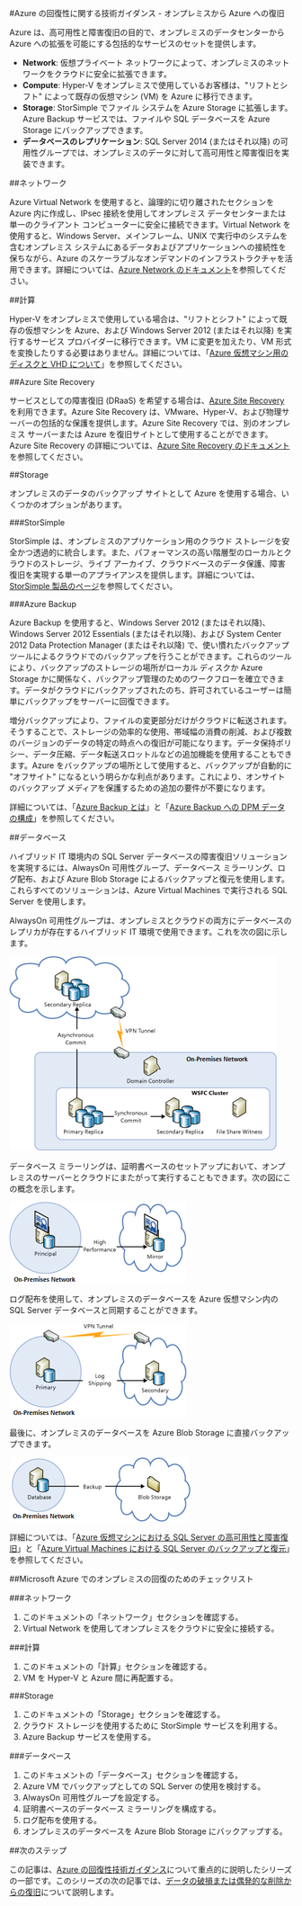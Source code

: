 <properties
   pageTitle="技術ガイダンス: オンプレミスから Azure への復旧 | Microsoft Azure"
   description="オンプレミス インフラストラクチャから Azure への復旧システムの内容と設計に関する記事"
   services=""
   documentationCenter="na"
   authors="adamglick"
   manager="saladki"
   editor=""/>

<tags
   ms.service="resiliency"
   ms.devlang="na"
   ms.topic="article"
   ms.tgt_pltfrm="na"
   ms.workload="na"
   ms.date="08/18/2016"
   ms.author="aglick"/>

#Azure の回復性に関する技術ガイダンス - オンプレミスから Azure への復旧

Azure は、高可用性と障害復旧の目的で、オンプレミスのデータセンターから Azure への拡張を可能にする包括的なサービスのセットを提供します。

* __Network__: 仮想プライベート ネットワークによって、オンプレミスのネットワークをクラウドに安全に拡張できます。
* __Compute__: Hyper-V をオンプレミスで使用しているお客様は、"リフトとシフト" によって既存の仮想マシン (VM) を Azure に移行できます。
* __Storage__: StorSimple でファイル システムを Azure Storage に拡張します。Azure Backup サービスでは、ファイルや SQL データベースを Azure Storage にバックアップできます。
* __データベースのレプリケーション__: SQL Server 2014 (またはそれ以降) の可用性グループでは、オンプレミスのデータに対して高可用性と障害復旧を実装できます。

##ネットワーク

Azure Virtual Network を使用すると、論理的に切り離されたセクションを Azure 内に作成し、IPsec 接続を使用してオンプレミス データセンターまたは単一のクライアント コンピューターに安全に接続できます。Virtual Network を使用すると、Windows Server、メインフレーム、UNIX で実行中のシステムを含むオンプレミス システムにあるデータおよびアプリケーションへの接続性を保ちながら、Azure のスケーラブルなオンデマンドのインフラストラクチャを活用できます。詳細については、[Azure Network のドキュメント](../virtual-network/virtual-networks-overview.md)を参照してください。

##計算

Hyper-V をオンプレミスで使用している場合は、"リフトとシフト" によって既存の仮想マシンを Azure、および Windows Server 2012 (またはそれ以降) を実行するサービス プロバイダーに移行できます。VM に変更を加えたり、VM 形式を変換したりする必要はありません。詳細については、「[Azure 仮想マシン用のディスクと VHD について](../virtual-machines/virtual-machines-linux-about-disks-vhds.md)」を参照してください。

##Azure Site Recovery

サービスとしての障害復旧 (DRaaS) を希望する場合は、[Azure Site Recovery](https://azure.microsoft.com/services/site-recovery/) を利用できます。Azure Site Recovery は、VMware、Hyper-V、および物理サーバーの包括的な保護を提供します。Azure Site Recovery では、別のオンプレミス サーバーまたは Azure を復旧サイトとして使用することができます。Azure Site Recovery の詳細については、[Azure Site Recovery のドキュメント](https://azure.microsoft.com/documentation/services/site-recovery/)を参照してください。

##Storage

オンプレミスのデータのバックアップ サイトとして Azure を使用する場合、いくつかのオプションがあります。

###StorSimple

StorSimple は、オンプレミスのアプリケーション用のクラウド ストレージを安全かつ透過的に統合します。また、パフォーマンスの高い階層型のローカルとクラウドのストレージ、ライブ アーカイブ、クラウドベースのデータ保護、障害復旧を実現する単一のアプライアンスを提供します。詳細については、[StorSimple 製品のページ](https://azure.microsoft.com/services/storsimple/)を参照してください。

###Azure Backup

Azure Backup を使用すると、Windows Server 2012 (またはそれ以降)、Windows Server 2012 Essentials (またはそれ以降)、および System Center 2012 Data Protection Manager (またはそれ以降) で、使い慣れたバックアップ ツールによるクラウドでのバックアップを行うことができます。これらのツールにより、バックアップのストレージの場所がローカル ディスクか Azure Storage かに関係なく、バックアップ管理のためのワークフローを確立できます。データがクラウドにバックアップされたのち、許可されているユーザーは簡単にバックアップをサーバーに回復できます。

増分バックアップにより、ファイルの変更部分だけがクラウドに転送されます。そうすることで、ストレージの効率的な使用、帯域幅の消費の削減、および複数のバージョンのデータの特定の時点への復旧が可能になります。データ保持ポリシー、データ圧縮、データ転送スロットルなどの追加機能を使用することもできます。Azure をバックアップの場所として使用すると、バックアップが自動的に "オフサイト" になるという明らかな利点があります。これにより、オンサイトのバックアップ メディアを保護するための追加の要件が不要になります。

詳細については、「[Azure Backup とは](../backup/backup-introduction-to-azure-backup.md)」と「[Azure Backup への DPM データの構成](https://technet.microsoft.com/library/jj728752.aspx)」を参照してください。

##データベース

ハイブリッド IT 環境内の SQL Server データベースの障害復旧ソリューションを実現するには、AlwaysOn 可用性グループ、データベース ミラーリング、ログ配布、および Azure Blob Storage によるバックアップと復元を使用します。これらすべてのソリューションは、Azure Virtual Machines で実行される SQL Server を使用します。

AlwaysOn 可用性グループは、オンプレミスとクラウドの両方にデータベースのレプリカが存在するハイブリッド IT 環境で使用できます。これを次の図に示します。

![SQL Server AlwaysOn Availability Groups in a hybrid cloud architecture](./media/resiliency-technical-guidance-recovery-on-premises-azure/SQL_Server_Disaster_Recovery-3.png)

データベース ミラーリングは、証明書ベースのセットアップにおいて、オンプレミスのサーバーとクラウドにまたがって実行することもできます。次の図にこの概念を示します。

![SQL Server database mirroring in a hybrid cloud architecture](./media/resiliency-technical-guidance-recovery-on-premises-azure/SQL_Server_Disaster_Recovery-4.png)

ログ配布を使用して、オンプレミスのデータベースを Azure 仮想マシン内の SQL Server データベースと同期することができます。

![SQL Server log shipping in a hybrid cloud architecture](./media/resiliency-technical-guidance-recovery-on-premises-azure/SQL_Server_Disaster_Recovery-5.png)

最後に、オンプレミスのデータベースを Azure Blob Storage に直接バックアップできます。

![Back up SQL Server to Azure Blob storage in a hybrid cloud architecture](./media/resiliency-technical-guidance-recovery-on-premises-azure/SQL_Server_Disaster_Recovery-6.png)

詳細については、「[Azure 仮想マシンにおける SQL Server の高可用性と障害復旧](../virtual-machines/virtual-machines-windows-sql-high-availability-dr.md)」と「[Azure Virtual Machines における SQL Server のバックアップと復元](../virtual-machines/virtual-machines-windows-sql-backup-recovery.md)」を参照してください。

##Microsoft Azure でのオンプレミスの回復のためのチェックリスト

###ネットワーク

  1. このドキュメントの「ネットワーク」セクションを確認する。
  2. Virtual Network を使用してオンプレミスをクラウドに安全に接続する。

###計算

  1. このドキュメントの「計算」セクションを確認する。
  2. VM を Hyper-V と Azure 間に再配置する。

###Storage

  1. このドキュメントの「Storage」セクションを確認する。
  2. クラウド ストレージを使用するために StorSimple サービスを利用する。
  3. Azure Backup サービスを使用する。

###データベース

  1. このドキュメントの「データベース」セクションを確認する。
  2. Azure VM でバックアップとしての SQL Server の使用を検討する。
  3. AlwaysOn 可用性グループを設定する。
  4. 証明書ベースのデータベース ミラーリングを構成する。
  5. ログ配布を使用する。
  6. オンプレミスのデータベースを Azure Blob Storage にバックアップする。

##次のステップ

この記事は、[Azure の回復性技術ガイダンス](./resiliency-technical-guidance.md)について重点的に説明したシリーズの一部です。このシリーズの次の記事では、[データの破損または偶発的な削除からの復旧](./resiliency-technical-guidance-recovery-data-corruption.md)について説明します。

<!---HONumber=AcomDC_0824_2016-->